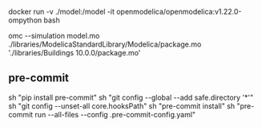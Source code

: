 docker run -v ./model:/model -it openmodelica/openmodelica:v1.22.0-ompython bash


omc --simulation model.mo ./libraries/ModelicaStandardLibrary/Modelica/package.mo './libraries/Buildings 10.0.0/package.mo'


## pre-commit

  sh "pip install pre-commit"
  sh "git config --global --add safe.directory '*'"
  sh "git config --unset-all core.hooksPath"
  sh "pre-commit install"
  sh "pre-commit run --all-files --config .pre-commit-config.yaml"
